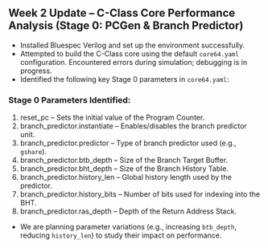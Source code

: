 ## Week 2 Update – C-Class Core Performance Analysis (Stage 0: PCGen & Branch Predictor)

- Installed Bluespec Verilog and set up the environment successfully.
- Attempted to build the C-Class core using the default `core64.yaml` configuration. Encountered errors during simulation; debugging is in progress.
- Identified the following key Stage 0 parameters in `core64.yaml`:

### Stage 0 Parameters Identified:

1. reset_pc – Sets the initial value of the Program Counter.
2. branch_predictor.instantiate – Enables/disables the branch predictor unit.
3. branch_predictor.predictor – Type of branch predictor used (e.g., `gshare`).
4. branch_predictor.btb_depth – Size of the Branch Target Buffer.
5. branch_predictor.bht_depth – Size of the Branch History Table.
6. branch_predictor.history_len – Global history length used by the predictor.
7. branch_predictor.history_bits – Number of bits used for indexing into the BHT.
8. branch_predictor.ras_depth – Depth of the Return Address Stack.

- We are planning parameter variations (e.g., increasing `btb_depth`, reducing `history_len`) to study their impact on performance.

